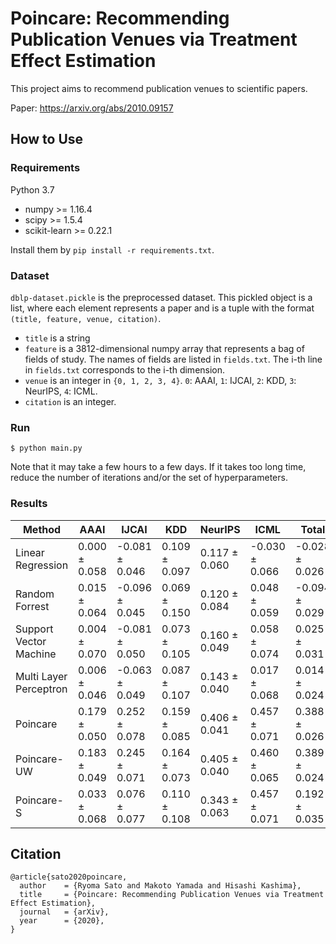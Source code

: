 # Poincare: Recommending Publication Venues via Treatment Effect Estimation

This project aims to recommend publication venues to scientific papers.

Paper: https://arxiv.org/abs/2010.09157

## How to Use

### Requirements

Python 3.7

* numpy >= 1.16.4
* scipy >= 1.5.4
* scikit-learn >= 0.22.1

Install them by `pip install -r requirements.txt`.

### Dataset

`dblp-dataset.pickle` is the preprocessed dataset. This pickled object is a list, where each element represents a paper and is a tuple with the format `(title, feature, venue, citation)`.

* `title` is a string
* `feature` is a 3812-dimensional numpy array that represents a bag of fields of study. The names of fields are listed in `fields.txt`. The i-th line in `fields.txt` corresponds to the i-th dimension.
* `venue` is an integer in `{0, 1, 2, 3, 4}`. `0`: AAAI, `1`: IJCAI, `2`: KDD, `3`: NeurIPS, `4`: ICML.
* `citation` is an integer.

### Run

```
$ python main.py
```

Note that it may take a few hours to a few days. If it takes too long time, reduce the number of iterations and/or the set of hyperparameters.

### Results

|Method|AAAI|IJCAI|KDD|NeurIPS|ICML|Total|
|----|----|----|----|----|----|----|
|Linear Regression|0.000 ± 0.058|-0.081 ± 0.046|0.109 ± 0.097|0.117 ± 0.060|-0.030 ± 0.066|-0.028 ± 0.026|
|Random Forrest|0.015 ± 0.064|-0.096 ± 0.045|0.069 ± 0.150|0.120 ± 0.084|0.048 ± 0.059|-0.094 ± 0.029|
|Support Vector Machine|0.004 ± 0.070|-0.081 ± 0.050|0.073 ± 0.105|0.160 ± 0.049|0.058 ± 0.074|0.025 ± 0.031|
|Multi Layer Perceptron|0.006 ± 0.046|-0.063 ± 0.049|0.087 ± 0.107|0.143 ± 0.040|0.017 ± 0.068|0.014 ± 0.024|
|Poincare|0.179 ± 0.050|0.252 ± 0.078|0.159 ± 0.085|0.406 ± 0.041|0.457 ± 0.071|0.388 ± 0.026|
|Poincare-UW|0.183 ± 0.049|0.245 ± 0.071|0.164 ± 0.073|0.405 ± 0.040|0.460 ± 0.065|0.389 ± 0.024|
|Poincare-S|0.033 ± 0.068|0.076 ± 0.077|0.110 ± 0.108|0.343 ± 0.063|0.457 ± 0.071|0.192 ± 0.035|

## Citation

```
@article{sato2020poincare,
  author    = {Ryoma Sato and Makoto Yamada and Hisashi Kashima},
  title     = {Poincare: Recommending Publication Venues via Treatment Effect Estimation},
  journal   = {arXiv},
  year      = {2020},
}
```
